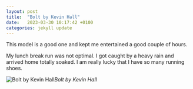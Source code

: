 ```yaml
---
layout: post
title:  "Bolt by Kevin Hall"
date:   2023-03-30 10:17:42 +0100
categories: jekyll update
---
```


This model is a good one and kept me entertained a good couple of hours.  

My lunch break run was not optimal. I got caught by a heavy rain and arrived home totally soaked. I am really lucky that I have so many running shoes.



![Bolt by Kevin Hall](https://lh3.googleusercontent.com/pxCPig1-QaSoslPgK6gnyigXAlFUCJnKRSpaLf7SMBlrEaO-MZNh138MwGZXn6OHoyN9tGtsj-JZlCPc3Vx0FEkc-myxOEwza7l95HpHLOlDBM4xYsC4e_TlpHtGpsZf0aSYusKl0Q=w2400)*Bolt by Kevin Hall*&nbsp;



[jekyll-docs]: https://jekyllrb.com/docs/home
[jekyll-gh]:   https://github.com/jekyll/jekyll
[jekyll-talk]: https://talk.jekyllrb.com/


